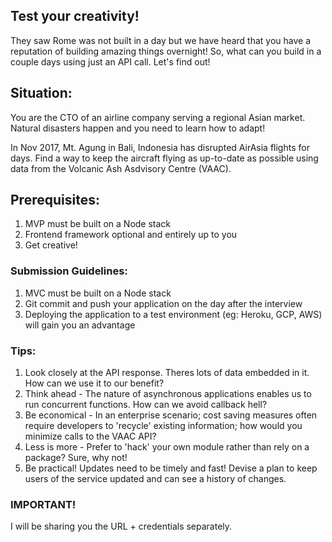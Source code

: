 ## Test your creativity!

They saw Rome was not built in a day but we have heard that you have a reputation of building amazing things overnight!
So, what can you build in a couple days using just an API call. Let's find out!

## Situation:
You are the CTO of an airline company serving a regional Asian market. Natural disasters happen and you need to learn how to adapt!

In Nov 2017, Mt. Agung in Bali, Indonesia has disrupted AirAsia flights for days. Find a way to keep the aircraft flying as up-to-date as possible using data from the Volcanic Ash Asdvisory Centre (VAAC).


## Prerequisites:
1. MVP must be built on a Node stack
2. Frontend framework optional and entirely up to you
3. Get creative!

### Submission Guidelines:
1. MVC must be built on a Node stack
2. Git commit and push your application on the day after the interview 
3. Deploying the application to a test environment (eg: Heroku, GCP, AWS) will gain you an advantage

### Tips:
1. Look closely at the API response. Theres lots of data embedded in it. How can we use it to our benefit?
2. Think ahead - The nature of asynchronous applications enables us to run concurrent functions. How can we avoid callback hell? 
3. Be economical - In an enterprise scenario; cost saving measures often require developers to 'recycle' existing information; how would you minimize calls to the VAAC API?
4. Less is more - Prefer to 'hack' your own module rather than rely on a package? Sure, why not! 
5. Be practical! Updates need to be timely and fast! Devise a plan to keep users of the service updated and can see a history of changes.

### IMPORTANT!
I will be sharing you the URL + credentials separately. 